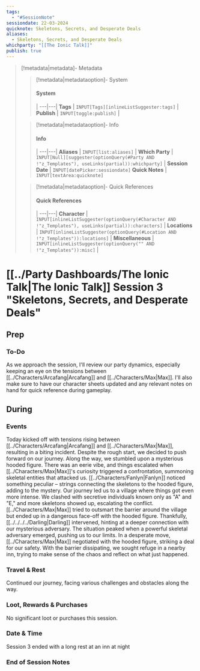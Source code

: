```yaml
---
tags:
  - "#SessionNote"
sessiondate: 22-03-2024
quicknote: Skeletons, Secrets, and Desperate Deals
aliases:
  - Skeletons, Secrets, and Desperate Deals
whichparty: "[[The Ionic Talk]]"
publish: true
---
```

> [!metadata|metadata]- Metadata 
>> [!metadata|metadataoption]- System
>> #### System
>>  |
>> ---|---|
> **Tags** | `INPUT[Tags][inlineListSuggester:tags]` |
> **Publish** | `INPUT[toggle:publish]` |
>
>
>> [!metadata|metadataoption]- Info
>> #### Info
>>  |
>> ---|---|
>> **Aliases** | `INPUT[list:aliases]` |
>> **Which Party** | `INPUT[Null][suggester(optionQuery(#Party AND !"z_Templates"), useLinks(partial)):whichparty]` |
>> **Session Date** | `INPUT[datePicker:sessiondate]`
>> **Quick Notes** |  `INPUT[textArea:quicknote]`
>
>> [!metadata|metadataoption]- Quick References
>> #### Quick References
>>  |
>> ---|---|
>> **Character** | `INPUT[inlineListSuggester(optionQuery(#Character AND !"z_Templates"), useLinks(partial)):characters]` |
>> **Locations** | `INPUT[inlineListSuggester(optionQuery(#Location AND !"z_Templates")):locations]` |
>> **Miscellaneous** | `INPUT[inlineListSuggester(optionQuery("" AND !"z_Templates")):misc]` |

#  [[../Party Dashboards/The Ionic Talk|The Ionic Talk]] Session 3 "Skeletons, Secrets, and Desperate Deals"
## Prep
### To-Do

As we approach the session, I'll review our party dynamics, especially keeping an eye on the tensions between [[../Characters/Arcafang|Arcafang]] and [[../Characters/Max|Max]]. I'll also make sure to have our character sheets updated and any relevant notes on hand for quick reference during gameplay.

## During
### Events

Today kicked off with tensions rising between [[../Characters/Arcafang|Arcafang]] and [[../Characters/Max|Max]], resulting in a biting incident. Despite the rough start, we decided to push forward on our journey. Along the way, we stumbled upon a mysterious hooded figure. There was an eerie vibe, and things escalated when [[../Characters/Max|Max]]'s curiosity triggered a confrontation, summoning skeletal entities that attacked us. [[../Characters/Fanlyn|Fanlyn]] noticed something peculiar – strings connecting the skeletons to the hooded figure, adding to the mystery. Our journey led us to a village where things got even more intense. We clashed with secretive individuals known only as "A" and "E," and more skeletons showed up, escalating the conflict. [[../Characters/Max|Max]] tried to outsmart the barrier around the village but ended up in a dangerous face-off with the hooded figure. Thankfully, [[../../../../Darling|Darling]] intervened, hinting at a deeper connection with our mysterious adversary. The situation peaked when a powerful skeletal adversary emerged, pushing us to our limits. In a desperate move, [[../Characters/Max|Max]] negotiated with the hooded figure, striking a deal for our safety. With the barrier dissipating, we sought refuge in a nearby inn, trying to make sense of the chaos and reflect on what just happened.

### Travel & Rest

Continued our journey, facing various challenges and obstacles along the way.

### Loot, Rewards & Purchases

No significant loot or purchases this session.

### Date & Time

Session 3 ended with a long rest at an inn at night

### End of Session Notes
